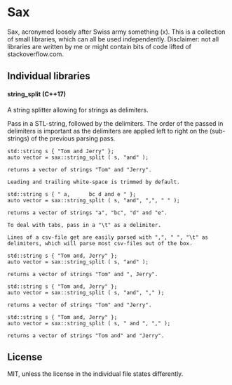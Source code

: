 
# Sax

Sax, acronymed loosely after Swiss army something (x). This is a collection of small libraries, which can all be used independently. Disclaimer: not all libraries are written by me or might contain bits of code lifted of stackoverflow.com.


## Individual libraries

#### string_split (C++17)

A string splitter allowing for strings as delimiters.

Pass in a STL-string, followed by the delimiters. The order of the passed in delimiters is important as the delimiters are applied left to right on the (sub-strings) of the previous parsing pass.


    std::string s { "Tom and Jerry" };
    auto vector = sax::string_split ( s, "and" );

    returns a vector of strings "Tom" and "Jerry".

    Leading and trailing white-space is trimmed by default.

    std::string s { " a,      bc d and e " };
    auto vector = sax::string_split ( s, "and", ",", " " );

    returns a vector of strings "a", "bc", "d" and "e".

    To deal with tabs, pass in a "\t" as a delimiter.

    Lines of a csv-file get are easily parsed with ",", " ", "\t" as delimiters, which will parse most csv-files out of the box. 

    std::string s { "Tom and, Jerry" };
    auto vector = sax::string_split ( s, "and" );

    returns a vector of strings "Tom" and ", Jerry".

    std::string s { "Tom and, Jerry" };
    auto vector = sax::string_split ( s, "and", "," );

    returns a vector of strings "Tom" and "Jerry".
    
    std::string s { "Tom and, Jerry" };
    auto vector = sax::string_split ( s, " and ", "," );
    
    returns a vector of strings "Tom and" and "Jerry".


## License

MIT, unless the license in the individual file states differently.
